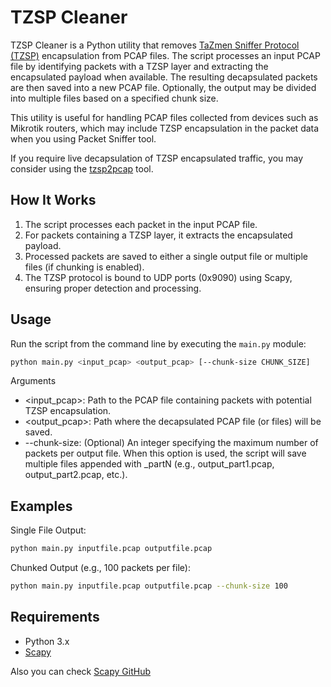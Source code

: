 # TZSP Cleaner

TZSP Cleaner is a Python utility that removes [TaZmen Sniffer Protocol (TZSP)](http://en.wikipedia.org/wiki/TZSP) encapsulation from PCAP files. The script processes an input PCAP file by identifying packets with a TZSP layer and extracting the encapsulated payload when available. The resulting decapsulated packets are then saved into a new PCAP file. Optionally, the output may be divided into multiple files based on a specified chunk size.

This utility is useful for handling PCAP files collected from devices such as Mikrotik routers, which may include TZSP encapsulation in the packet data when you using Packet Sniffer tool.

If you require live decapsulation of TZSP encapsulated traffic, you may consider using the [tzsp2pcap](https://github.com/thefloweringash/tzsp2pcap) tool.

## How It Works
1. The script processes each packet in the input PCAP file.
2. For packets containing a TZSP layer, it extracts the encapsulated payload.
3. Processed packets are saved to either a single output file or multiple files (if chunking is enabled).
4. The TZSP protocol is bound to UDP ports (0x9090) using Scapy, ensuring proper detection and processing.

## Usage

Run the script from the command line by executing the `main.py` module:
```bash
python main.py <input_pcap> <output_pcap> [--chunk-size CHUNK_SIZE]
```
Arguments
 - <input_pcap>: Path to the PCAP file containing packets with potential TZSP encapsulation.
 - <output_pcap>: Path where the decapsulated PCAP file (or files) will be saved.
 - --chunk-size: (Optional) An integer specifying the maximum number of packets per output file. 
    When this option is used, the script will save multiple files appended with _partN (e.g., output_part1.pcap, output_part2.pcap, etc.).

## Examples
Single File Output:
```bash
python main.py inputfile.pcap outputfile.pcap
```

Chunked Output (e.g., 100 packets per file):
```bash
python main.py inputfile.pcap outputfile.pcap --chunk-size 100
```

## Requirements
 - Python 3.x
 - [Scapy](https://scapy.net/)

Also you can check [Scapy GitHub](https://github.com/secdev/scapy)